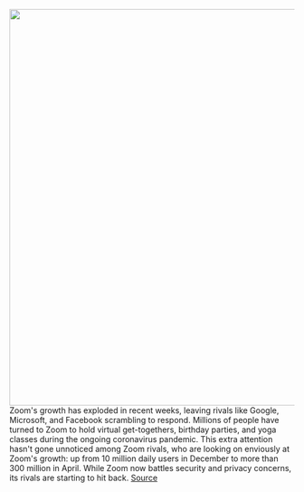 <img src='https://cdn.vox-cdn.com/thumbor/pgXXN1CweYsHysRlpgfD4YnTR9M=/0x0:2560x1440/1200x675/filters:focal(1076x516:1484x924)/cdn.vox-cdn.com/uploads/chorus_image/image/66725128/tkClEGH.0.png' width='700px' /><br/>
Zoom's growth has exploded in recent weeks, leaving rivals like Google, Microsoft, and Facebook scrambling to respond. Millions of people have turned to Zoom to hold virtual get-togethers, birthday parties, and yoga classes during the ongoing coronavirus pandemic. This extra attention hasn't gone unnoticed among Zoom rivals, who are looking on enviously at Zoom's growth: up from 10 million daily users in December to more than 300 million in April. While Zoom now battles security and privacy concerns, its rivals are starting to hit back.
<a href='https://www.theverge.com/2020/4/29/21240942/google-meet-free-zoom-response-microsoft-teams-features'> Source <a/>